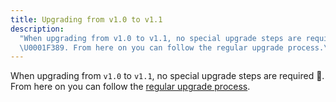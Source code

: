 ```yaml
---
title: Upgrading from v1.0 to v1.1
description:
  "When upgrading from v1.0 to v1.1, no special upgrade steps are required
  \U0001F389. From here on you can follow the regular upgrade process.\n"
---
```


When upgrading from `v1.0` to `v1.1`, no special upgrade steps are required 🎉.
From here on you can follow the [regular upgrade process](./README.md).

